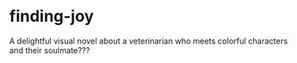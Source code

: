 # finding-joy
A delightful visual novel about a veterinarian who meets colorful characters and their soulmate???
